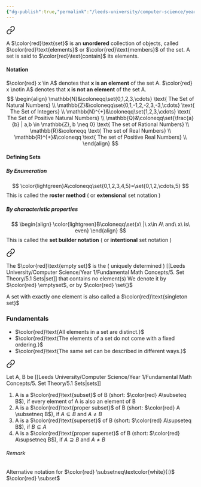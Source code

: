 ```yaml
---
{"dg-publish":true,"permalink":"/leeds-university/computer-science/year-1/fundamental-math-concepts/5-set-theory/5-1-sets/"}
---
```



<div class="transclusion internal-embed is-loaded"><a class="markdown-embed-link" href="/leeds-university/computer-science/year-1/fundamental-math-concepts/5-set-theory/definitions/definition-5-1-sets/" aria-label="Open link"><svg xmlns="http://www.w3.org/2000/svg" width="24" height="24" viewBox="0 0 24 24" fill="none" stroke="currentColor" stroke-width="2" stroke-linecap="round" stroke-linejoin="round" class="svg-icon lucide-link"><path d="M10 13a5 5 0 0 0 7.54.54l3-3a5 5 0 0 0-7.07-7.07l-1.72 1.71"></path><path d="M14 11a5 5 0 0 0-7.54-.54l-3 3a5 5 0 0 0 7.07 7.07l1.71-1.71"></path></svg></a><div class="markdown-embed">




A $\color{red}\text{set}$ is an **unordered** collection of objects, called $\color{red}\text{elements}$ or $\color{red}\text{members}$ of the set. A set is said to $\color{red}\text{contain}$ its elements.


</div></div>

#### Notation
$\color{red} x \in A$ denotes that **x is an element** of the set A.
$\color{red} x \notin A$ denotes that **x is not an element** of the set A.
$$
\begin{align}
\mathbb{N}&\coloneqq\set{0,1,2,3,\cdots} \text{ The Set of Natural Numbers} \\
\mathbb{Z}&\coloneqq\set{0,1,-1,2,-2,3,-3,\cdots} \text{ The Set of Integers} \\
\mathbb{N}^{+}&\coloneqq\set{1,2,3,\cdots} \text{ The Set of Positive Natural Numbers} \\
\mathbb{Q}&\coloneqq\set{\frac{a}{b} | a,b \in \mathbb{Z}, b \neq 0} \text{ The set of Rational Numbers} \\
\mathbb{R}&\coloneqq \text{ The set of Real Numbers} \\
\mathbb{R}^{+}&\coloneqq \text{ The set of Positive Real Numbers} \\
\end{align}
$$
#### Defining Sets
##### By Enumeration
$$
\color{lightgreen}A\coloneqq\set{0,1,2,3,4,5}=\set{0,1,2,\cdots,5}
$$
This is called the **roster method** ( or **extensional** set notation )
##### By characteristic properties
$$
\begin{align}
\color{lightgreen}B\coloneqq\set{x\ |\ x\in A\ and\ x\ is\ even}
\end{align}
$$
This is called the **set builder notation** ( or **intentional** set notation )

<div class="transclusion internal-embed is-loaded"><a class="markdown-embed-link" href="/leeds-university/computer-science/year-1/fundamental-math-concepts/5-set-theory/definitions/definition-5-3-empty-set/" aria-label="Open link"><svg xmlns="http://www.w3.org/2000/svg" width="24" height="24" viewBox="0 0 24 24" fill="none" stroke="currentColor" stroke-width="2" stroke-linecap="round" stroke-linejoin="round" class="svg-icon lucide-link"><path d="M10 13a5 5 0 0 0 7.54.54l3-3a5 5 0 0 0-7.07-7.07l-1.72 1.71"></path><path d="M14 11a5 5 0 0 0-7.54-.54l-3 3a5 5 0 0 0 7.07 7.07l1.71-1.71"></path></svg></a><div class="markdown-embed">




The $\color{red}\text{empty set}$ is the ( uniquely determined ) [[Leeds University/Computer Science/Year 1/Fundamental Math Concepts/5. Set Theory/5.1 Sets\|set]] that contains no element(s)
We denote it by $\color{red} \emptyset$, or by $\color{red} \set{}$


</div></div>

A set with exactly one element is also called a $\color{red}\text{singleton set}$
### Fundamentals
- $\color{red}\text{All elements in a set are distinct.}$
- $\color{red}\text{The elements of a set do not come with a fixed ordering.}$
- $\color{red}\text{The same set can be described in different ways.}$


<div class="transclusion internal-embed is-loaded"><a class="markdown-embed-link" href="/leeds-university/computer-science/year-1/fundamental-math-concepts/5-set-theory/definitions/definition-5-5-subsets-and-supersets/" aria-label="Open link"><svg xmlns="http://www.w3.org/2000/svg" width="24" height="24" viewBox="0 0 24 24" fill="none" stroke="currentColor" stroke-width="2" stroke-linecap="round" stroke-linejoin="round" class="svg-icon lucide-link"><path d="M10 13a5 5 0 0 0 7.54.54l3-3a5 5 0 0 0-7.07-7.07l-1.72 1.71"></path><path d="M14 11a5 5 0 0 0-7.54-.54l-3 3a5 5 0 0 0 7.07 7.07l1.71-1.71"></path></svg></a><div class="markdown-embed">




Let A, B be [[Leeds University/Computer Science/Year 1/Fundamental Math Concepts/5. Set Theory/5.1 Sets\|sets]]
1. A is a $\color{red}\text{subset}$ of B (short: $\color{red} A\subseteq B$), if every element of A is also an element of B
2. A is a $\color{red}\text{proper subset}$ of B (short: $\color{red} A \subsetneq B$), if $A\subseteq B$ and $A \neq B$
3. A is a $\color{red}\text{superset}$ of B (short: $\color{red} A\supseteq B$), if $B\subseteq A$
4. A is a $\color{red}\text{proper superset}$ of B (short: $\color{red} A\supsetneq B$), if $A\supseteq B$ and $A \neq B$
###### Remark
Alternative notation for $\color{red} \subsetneq\textcolor{white}{:}$ $\color{red} \subset$


</div></div>


